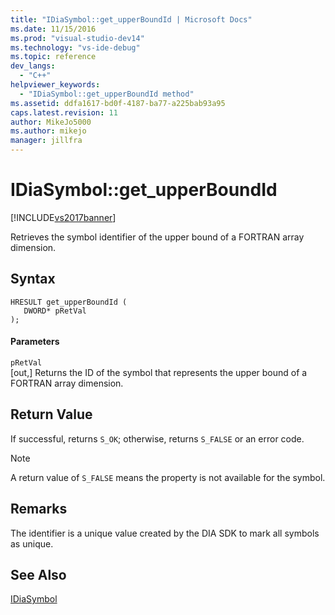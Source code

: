```yaml
---
title: "IDiaSymbol::get_upperBoundId | Microsoft Docs"
ms.date: 11/15/2016
ms.prod: "visual-studio-dev14"
ms.technology: "vs-ide-debug"
ms.topic: reference
dev_langs: 
  - "C++"
helpviewer_keywords: 
  - "IDiaSymbol::get_upperBoundId method"
ms.assetid: ddfa1617-bd0f-4187-ba77-a225bab93a95
caps.latest.revision: 11
author: MikeJo5000
ms.author: mikejo
manager: jillfra
---
```

# IDiaSymbol::get_upperBoundId
[!INCLUDE[vs2017banner](../../includes/vs2017banner.md)]

Retrieves the symbol identifier of the upper bound of a FORTRAN array dimension.  
  
## Syntax  
  
```cpp#  
HRESULT get_upperBoundId (   
   DWORD* pRetVal  
);  
```  
  
#### Parameters  
 `pRetVal`  
 [out,] Returns the ID of the symbol that represents the upper bound of a FORTRAN array dimension.  
  
## Return Value  
 If successful, returns `S_OK`; otherwise, returns `S_FALSE` or an error code.  
  
> [!NOTE]
> A return value of `S_FALSE` means the property is not available for the symbol.  
  
## Remarks  
 The identifier is a unique value created by the DIA SDK to mark all symbols as unique.  
  
## See Also  
 [IDiaSymbol](../../debugger/debug-interface-access/idiasymbol.md)
